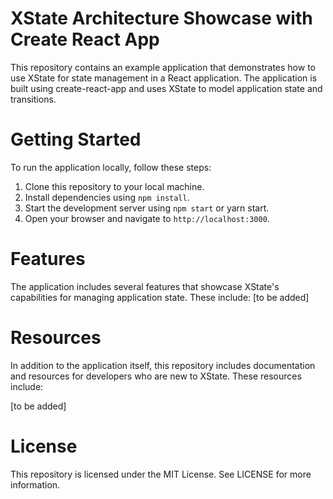 # XState Architecture Showcase with Create React App

This repository contains an example application that demonstrates how to use XState for state management in a React application. The application is built using create-react-app and uses XState to model application state and transitions.

# Getting Started

To run the application locally, follow these steps:

1. Clone this repository to your local machine.
1. Install dependencies using `npm install`.
1. Start the development server using `npm start` or yarn start.
1. Open your browser and navigate to `http://localhost:3000`.

# Features

The application includes several features that showcase XState's capabilities for managing application state. These include:
[to be added]

# Resources

In addition to the application itself, this repository includes documentation and resources for developers who are new to XState. These resources include:

[to be added]

# License

This repository is licensed under the MIT License. See LICENSE for more information.
